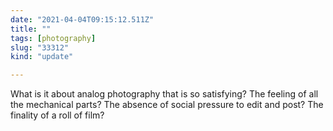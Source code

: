 ```yaml
---
date: "2021-04-04T09:15:12.511Z"
title: ""
tags: [photography]
slug: "33312"
kind: "update"

---
```

What is it about analog photography that is so satisfying? The feeling of all the mechanical parts? The absence of social pressure to edit and post? The finality of a roll of film?